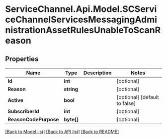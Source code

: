 # ServiceChannel.Api.Model.SCServiceChannelServicesMessagingAdministrationAssetRulesUnableToScanReason

## Properties

Name | Type | Description | Notes
------------ | ------------- | ------------- | -------------
**Id** | **int** |  | [optional] 
**Reason** | **string** |  | [optional] 
**Active** | **bool** |  | [optional] [default to false]
**SubscriberId** | **int** |  | [optional] 
**ReasonCodePurpose** | **byte[]** |  | [optional] 

[[Back to Model list]](../README.md#documentation-for-models) [[Back to API list]](../README.md#documentation-for-api-endpoints) [[Back to README]](../README.md)

